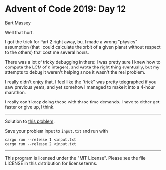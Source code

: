 # Advent of Code 2019: Day 12
Bart Massey

Well that hurt.

I got the trick for Part 2 right away, but I made a wrong
"physics" assumption (that I could calculate the orbit of a
given planet without respect to the others) that cost me
several hours.

There was a lot of tricky debugging in there: I was pretty
sure I knew how to compute the LCM of *n* integers, and
wrote the right thing eventually, but my attempts to debug
it weren't helping since it wasn't the real problem.

I really didn't enjoy that. I feel like the "trick" was
pretty telegraphed if you saw previous years, and yet
somehow I managed to make it into a 4-hour marathon.

I really can't keep doing these with these time demands.  I
have to either get faster or give up, I think.

---

Solution to
[this problem](https://adventofcode.com/2019/day/12).

Save your problem input to `input.txt` and run with

    cargo run --release 1 <input.txt
    cargo run --release 2 <input.txt

---

This program is licensed under the "MIT License".
Please see the file LICENSE in this distribution
for license terms.
